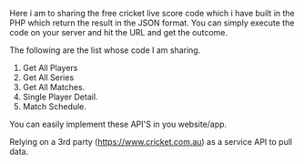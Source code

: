 Here i am to sharing the free cricket live score code which i have built in the PHP which return the result in the JSON 
format. You can simply execute the code on your server and hit the URL and get the outcome.

The following are the list whose code I am sharing.
1. Get All Players
2. Get All Series
3. Get All Matches.
4. Single Player Detail.
5. Match Schedule.

You can easily implement these API'S in you website/app.

Relying on a 3rd party (https://www.cricket.com.au) as a service API to pull data.
